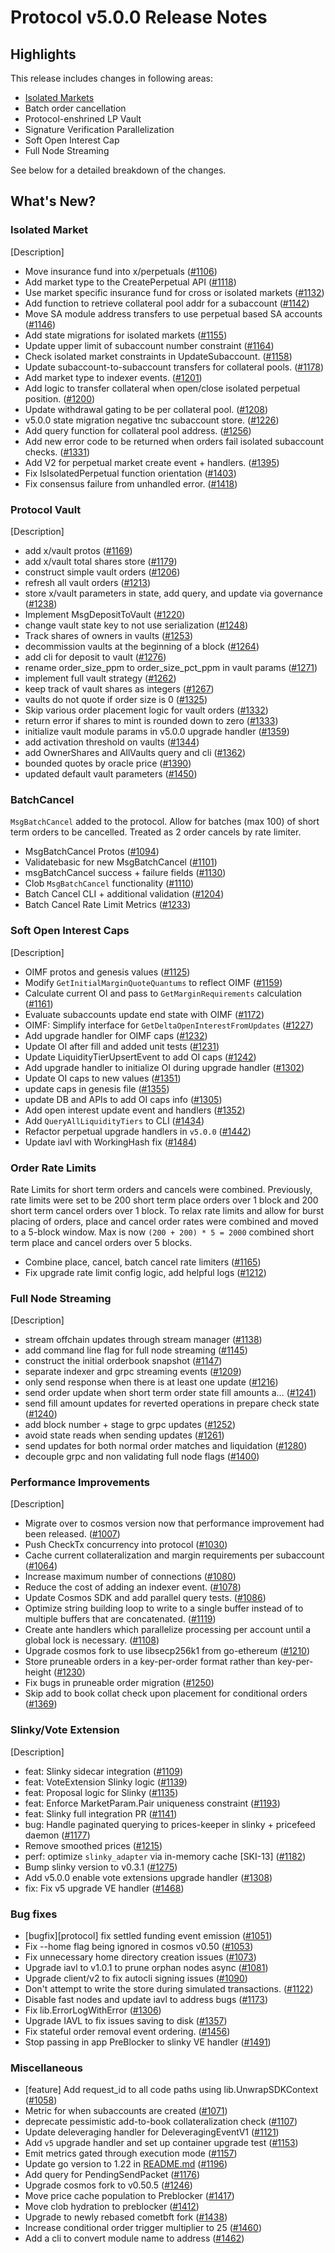 # Protocol v5.0.0 Release Notes

## Highlights

This release includes changes in following areas:

- [Isolated Markets](#isolated-market)
- Batch order cancellation
- Protocol-enshrined LP Vault
- Signature Verification Parallelization
- Soft Open Interest Cap
- Full Node Streaming

See below for a detailed breakdown of the changes.

## What's New?

### Isolated Market

[Description]

- Move insurance fund into x/perpetuals ([#1106](https://github.com/dydxprotocol/v4-chain/pull/1106))
- Add market type to the CreatePerpetual API ([#1118](https://github.com/dydxprotocol/v4-chain/pull/1118))
- Use market specific insurance fund for cross or isolated markets ([#1132](https://github.com/dydxprotocol/v4-chain/pull/1132))
- Add function to retrieve collateral pool addr for a subaccount ([#1142](https://github.com/dydxprotocol/v4-chain/pull/1142))
- Move SA module address transfers to use perpetual based SA accounts ([#1146](https://github.com/dydxprotocol/v4-chain/pull/1146))
- Add state migrations for isolated markets ([#1155](https://github.com/dydxprotocol/v4-chain/pull/1155))
- Update upper limit of subaccount number constraint ([#1164](https://github.com/dydxprotocol/v4-chain/pull/1164))
- Check isolated market constraints in UpdateSubaccount. ([#1158](https://github.com/dydxprotocol/v4-chain/pull/1158))
- Update subaccount-to-subaccount transfers for collateral pools. ([#1178](https://github.com/dydxprotocol/v4-chain/pull/1178))
- Add market type to indexer events. ([#1201](https://github.com/dydxprotocol/v4-chain/pull/1201))
- Add logic to transfer collateral when open/close isolated perpetual position. ([#1200](https://github.com/dydxprotocol/v4-chain/pull/1200))
- Update withdrawal gating to be per collateral pool. ([#1208](https://github.com/dydxprotocol/v4-chain/pull/1208))
- v5.0.0 state migration negative tnc subaccount store. ([#1226](https://github.com/dydxprotocol/v4-chain/pull/1226))
- Add query function for collateral pool address. ([#1256](https://github.com/dydxprotocol/v4-chain/pull/1256))
- Add new error code to be returned when orders fail isolated subaccount checks. ([#1331](https://github.com/dydxprotocol/v4-chain/pull/1331))
- Add V2 for perpetual market create event + handlers. ([#1395](https://github.com/dydxprotocol/v4-chain/pull/1395))
- Fix IsIsolatedPerpetual function orientation ([#1403](https://github.com/dydxprotocol/v4-chain/pull/1403))
- Fix consensus failure from unhandled error. ([#1418](https://github.com/dydxprotocol/v4-chain/pull/1418))

### Protocol Vault

[Description]

- add x/vault protos ([#1169](https://github.com/dydxprotocol/v4-chain/pull/1169))
- add x/vault total shares store ([#1179](https://github.com/dydxprotocol/v4-chain/pull/1179))
- construct simple vault orders ([#1206](https://github.com/dydxprotocol/v4-chain/pull/1206))
- refresh all vault orders ([#1213](https://github.com/dydxprotocol/v4-chain/pull/1213))
- store x/vault parameters in state, add query, and update via governance ([#1238](https://github.com/dydxprotocol/v4-chain/pull/1238))
- Implement MsgDepositToVault ([#1220](https://github.com/dydxprotocol/v4-chain/pull/1220))
- change vault state key to not use serialization ([#1248](https://github.com/dydxprotocol/v4-chain/pull/1248))
- Track shares of owners in vaults ([#1253](https://github.com/dydxprotocol/v4-chain/pull/1253))
- decommission vaults at the beginning of a block ([#1264](https://github.com/dydxprotocol/v4-chain/pull/1264))
- add cli for deposit to vault ([#1276](https://github.com/dydxprotocol/v4-chain/pull/1276))
- rename order_size_ppm to order_size_pct_ppm in vault params ([#1271](https://github.com/dydxprotocol/v4-chain/pull/1271))
- implement full vault strategy ([#1262](https://github.com/dydxprotocol/v4-chain/pull/1262))
- keep track of vault shares as integers ([#1267](https://github.com/dydxprotocol/v4-chain/pull/1267))
- vaults do not quote if order size is 0 ([#1325](https://github.com/dydxprotocol/v4-chain/pull/1325))
- Skip various order placement logic for vault orders ([#1332](https://github.com/dydxprotocol/v4-chain/pull/1332))
- return error if shares to mint is rounded down to zero ([#1333](https://github.com/dydxprotocol/v4-chain/pull/1333))
- initialize vault module params in v5.0.0 upgrade handler ([#1359](https://github.com/dydxprotocol/v4-chain/pull/1359))
- add activation threshold on vaults ([#1344](https://github.com/dydxprotocol/v4-chain/pull/1344))
- add OwnerShares and AllVaults query and cli ([#1362](https://github.com/dydxprotocol/v4-chain/pull/1362))
- bounded quotes by oracle price ([#1390](https://github.com/dydxprotocol/v4-chain/pull/1390))
- updated default vault parameters ([#1450](https://github.com/dydxprotocol/v4-chain/pull/1450))

### BatchCancel

`MsgBatchCancel` added to the protocol. Allow for batches (max 100) of short term orders to be cancelled. Treated as 2 order cancels by rate limiter.

- MsgBatchCancel Protos ([#1094](https://github.com/dydxprotocol/v4-chain/pull/1094))
- Validatebasic for new MsgBatchCancel ([#1101](https://github.com/dydxprotocol/v4-chain/pull/1101))
- msgBatchCancel success + failure fields ([#1130](https://github.com/dydxprotocol/v4-chain/pull/1130))
- Clob `MsgBatchCancel` functionality ([#1110](https://github.com/dydxprotocol/v4-chain/pull/1110))
- Batch Cancel CLI + additional validation ([#1204](https://github.com/dydxprotocol/v4-chain/pull/1204))
- Batch Cancel Rate Limit Metrics ([#1233](https://github.com/dydxprotocol/v4-chain/pull/1233))

### Soft Open Interest Caps

[Description]

- OIMF protos and genesis values ([#1125](https://github.com/dydxprotocol/v4-chain/pull/1125))
- Modify `GetInitialMarginQuoteQuantums` to reflect OIMF ([#1159](https://github.com/dydxprotocol/v4-chain/pull/1159))
- Calculate current OI and pass to `GetMarginRequirements` calculation ([#1161](https://github.com/dydxprotocol/v4-chain/pull/1161))
- Evaluate subaccounts update end state with OIMF ([#1172](https://github.com/dydxprotocol/v4-chain/pull/1172))
- OIMF: Simplify interface for `GetDeltaOpenInterestFromUpdates` ([#1227](https://github.com/dydxprotocol/v4-chain/pull/1227))
- Add upgrade handler for OIMF caps ([#1232](https://github.com/dydxprotocol/v4-chain/pull/1232))
- Update OI after fill and added unit tests ([#1231](https://github.com/dydxprotocol/v4-chain/pull/1231))
- Update LiquidityTierUpsertEvent to add OI caps ([#1242](https://github.com/dydxprotocol/v4-chain/pull/1242))
- Add upgrade handler to initialize OI during upgrade handler ([#1302](https://github.com/dydxprotocol/v4-chain/pull/1302))
- Update OI caps to new values ([#1351](https://github.com/dydxprotocol/v4-chain/pull/1351))
- update caps in genesis file ([#1355](https://github.com/dydxprotocol/v4-chain/pull/1355))
- update DB and APIs to add OI caps info ([#1305](https://github.com/dydxprotocol/v4-chain/pull/1305))
- Add open interest update event and handlers ([#1352](https://github.com/dydxprotocol/v4-chain/pull/1352))
- Add `QueryAllLiquidityTiers` to CLI ([#1434](https://github.com/dydxprotocol/v4-chain/pull/1434))
- Refactor perpetual upgrade handlers in `v5.0.0` ([#1442](https://github.com/dydxprotocol/v4-chain/pull/1442))
- Update iavl with WorkingHash fix ([#1484](https://github.com/dydxprotocol/v4-chain/pull/1484))

### Order Rate Limits

Rate Limits for short term orders and cancels were combined. Previously, rate limits were set to be 200 short term place orders over 1 block and 200 short term cancel orders over 1 block. To relax rate limits and allow for burst placing of orders, place and cancel order rates were combined and moved to a 5-block window. Max is now `(200 + 200) * 5 = 2000` combined short term place and cancel orders over 5 blocks.

- Combine place, cancel, batch cancel rate limiters ([#1165](https://github.com/dydxprotocol/v4-chain/pull/1165))
- Fix upgrade rate limit config logic, add helpful logs ([#1212](https://github.com/dydxprotocol/v4-chain/pull/1212))

### Full Node Streaming

[Description]

- stream offchain updates through stream manager ([#1138](https://github.com/dydxprotocol/v4-chain/pull/1138))
- add command line flag for full node streaming ([#1145](https://github.com/dydxprotocol/v4-chain/pull/1145))
- construct the initial orderbook snapshot ([#1147](https://github.com/dydxprotocol/v4-chain/pull/1147))
- separate indexer and grpc streaming events ([#1209](https://github.com/dydxprotocol/v4-chain/pull/1209))
- only send response when there is at least one update ([#1216](https://github.com/dydxprotocol/v4-chain/pull/1216))
- send order update when short term order state fill amounts a… ([#1241](https://github.com/dydxprotocol/v4-chain/pull/1241))
- send fill amount updates for reverted operations in prepare check state ([#1240](https://github.com/dydxprotocol/v4-chain/pull/1240))
- add block number + stage to grpc updates ([#1252](https://github.com/dydxprotocol/v4-chain/pull/1252))
- avoid state reads when sending updates ([#1261](https://github.com/dydxprotocol/v4-chain/pull/1261))
- send updates for both normal order matches and liquidation ([#1280](https://github.com/dydxprotocol/v4-chain/pull/1280))
- decouple grpc and non validating full node flags ([#1400](https://github.com/dydxprotocol/v4-chain/pull/1400))

### Performance Improvements

[Description]

- Migrate over to cosmos version now that performance improvement had been released. ([#1007](https://github.com/dydxprotocol/v4-chain/pull/1007))
- Push CheckTx concurrency into protocol ([#1030](https://github.com/dydxprotocol/v4-chain/pull/1030))
- Cache current collateralization and margin requirements per subaccount ([#1064](https://github.com/dydxprotocol/v4-chain/pull/1064))
- Increase maximum number of connections ([#1080](https://github.com/dydxprotocol/v4-chain/pull/1080))
- Reduce the cost of adding an indexer event. ([#1078](https://github.com/dydxprotocol/v4-chain/pull/1078))
- Update Cosmos SDK and add parallel query tests. ([#1086](https://github.com/dydxprotocol/v4-chain/pull/1086))
- Optimize string building loop to write to a single buffer instead of to multiple buffers that are concatenated.
([#1119](https://github.com/dydxprotocol/v4-chain/pull/1119))
- Create ante handlers which parallelize processing per account until a global lock is necessary. ([#1108](https://github.com/dydxprotocol/v4-chain/pull/1108))
- Upgrade cosmos fork to use libsecp256k1 from go-ethereum ([#1210](https://github.com/dydxprotocol/v4-chain/pull/1210))
- Store pruneable orders in a key-per-order format rather than key-per-height ([#1230](https://github.com/dydxprotocol/v4-chain/pull/1230))
- Fix bugs in pruneable order migration ([#1250](https://github.com/dydxprotocol/v4-chain/pull/1250))
- Skip add to book collat check upon placement for conditional orders ([#1369](https://github.com/dydxprotocol/v4-chain/pull/1369))

### Slinky/Vote Extension

[Description] 

- feat: Slinky sidecar integration ([#1109](https://github.com/dydxprotocol/v4-chain/pull/1109))
- feat: VoteExtension Slinky logic ([#1139](https://github.com/dydxprotocol/v4-chain/pull/1139))
- feat: Proposal logic for Slinky ([#1135](https://github.com/dydxprotocol/v4-chain/pull/1135))
- feat: Enforce MarketParam.Pair uniqueness constraint ([#1193](https://github.com/dydxprotocol/v4-chain/pull/1193))
- feat: Slinky full integration PR ([#1141](https://github.com/dydxprotocol/v4-chain/pull/1141))
- bug: Handle paginated querying to prices-keeper in slinky + pricefeed daemon ([#1177](https://github.com/dydxprotocol/v4-chain/pull/1177))
- Remove smoothed prices ([#1215](https://github.com/dydxprotocol/v4-chain/pull/1215))
- perf: optimize `slinky_adapter` via in-memory cache [SKI-13] ([#1182](https://github.com/dydxprotocol/v4-chain/pull/1182))
- Bump slinky version to v0.3.1 ([#1275](https://github.com/dydxprotocol/v4-chain/pull/1275))
- Add v5.0.0 enable vote extensions upgrade handler ([#1308](https://github.com/dydxprotocol/v4-chain/pull/1308))
- fix: Fix v5 upgrade VE handler ([#1468](https://github.com/dydxprotocol/v4-chain/pull/1468))

### Bug fixes

- [bugfix][protocol] fix settled funding event emission ([#1051](https://github.com/dydxprotocol/v4-chain/pull/1051))
- Fix --home flag being ignored in cosmos v0.50 ([#1053](https://github.com/dydxprotocol/v4-chain/pull/1053))
- Fix unnecessary home directory creation issues ([#1073](https://github.com/dydxprotocol/v4-chain/pull/1073))
- Upgrade iavl to v1.0.1 to prune orphan nodes async ([#1081](https://github.com/dydxprotocol/v4-chain/pull/1081))
- Upgrade client/v2 to fix autocli signing issues ([#1090](https://github.com/dydxprotocol/v4-chain/pull/1090))
- Don't attempt to write the store during simulated transactions. ([#1122](https://github.com/dydxprotocol/v4-chain/pull/1122))
- Disable fast nodes and update iavl to address bugs ([#1173](https://github.com/dydxprotocol/v4-chain/pull/1173))
- Fix lib.ErrorLogWithError ([#1306](https://github.com/dydxprotocol/v4-chain/pull/1306))
- Upgrade IAVL to fix issues saving to disk ([#1357](https://github.com/dydxprotocol/v4-chain/pull/1357))
- Fix stateful order removal event ordering. ([#1456](https://github.com/dydxprotocol/v4-chain/pull/1456))
- Stop passing in app PreBlocker to slinky VE handler ([#1491](https://github.com/dydxprotocol/v4-chain/pull/1491))

### Miscellaneous

- [feature] Add request_id to all code paths using lib.UnwrapSDKContext ([#1058](https://github.com/dydxprotocol/v4-chain/pull/1058))
- Metric for when subaccounts are created ([#1071](https://github.com/dydxprotocol/v4-chain/pull/1071))
- deprecate pessimistic add-to-book collateralization check ([#1107](https://github.com/dydxprotocol/v4-chain/pull/1107))
- Update deleveraging handler for DeleveragingEventV1 ([#1121](https://github.com/dydxprotocol/v4-chain/pull/1121))
- Add `v5` upgrade handler and set up container upgrade test ([#1153](https://github.com/dydxprotocol/v4-chain/pull/1153))
- Emit metrics gated through execution mode ([#1157](https://github.com/dydxprotocol/v4-chain/pull/1157))
- Update go version to 1.22 in [README.md](http://readme.md/) ([#1196](https://github.com/dydxprotocol/v4-chain/pull/1196))
- Add query for PendingSendPacket ([#1176](https://github.com/dydxprotocol/v4-chain/pull/1176))
- Upgrade cosmos fork to v0.50.5 ([#1246](https://github.com/dydxprotocol/v4-chain/pull/1246))
- Move price cache population to Preblocker ([#1417](https://github.com/dydxprotocol/v4-chain/pull/1417))
- Move clob hydration to preblocker ([#1412](https://github.com/dydxprotocol/v4-chain/pull/1412))
- Upgrade to newly rebased cometbft fork ([#1438](https://github.com/dydxprotocol/v4-chain/pull/1438))
- Increase conditional order trigger multiplier to 25 ([#1460](https://github.com/dydxprotocol/v4-chain/pull/1460))
- Add a cli to convert module name to address ([#1462](https://github.com/dydxprotocol/v4-chain/pull/1462))
